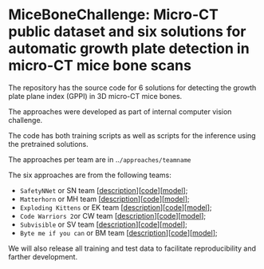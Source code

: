 # MiceBoneChallenge: Micro-CT public dataset and six solutions for automatic growth plate detection in micro-CT mice bone scans


The repository has the source code for 6 solutions for detecting the growth plate plane index (GPPI) in 3D micro-CT mice bones.

The approaches were developed as part of internal computer vision challenge.

The code has both training scripts as well as scripts for the inference using the pretrained solutions.

The approaches per team are in ..`/approaches/teamname`

The six approaches are from the following teams:
  - `SafetyNNet` or SN team [[description](approaches/safetynnet/README.md)][[code](approaches/safetynnet/)][[model](models.md)];
  - `Matterhorn` or MH team [[description](approaches/matterhorn/README.md)][[code](approaches/matterhorn/)][[model](models.md)];
  - `Exploding Kittens` or EK team [[description](approaches/explodingkittens/README.md)][[code](approaches/explodingkittens/)][[model](models.md)];
  - `Code Warriors 2`or CW team [[description](approaches/code-warriors2/README.md)][[code](approaches/code-warriors2/)][[model](models.md)];
  - `Subvisible` or SV team [[description](approaches/subvisible/README.md)][[code](approaches/subvisible/)][[model](models.md)];
  - `Byte me if you can` or BM team [[description](approaches/bytemeifyoucan/README.md)][[code](approaches/bytemeifyoucan/)][[model](models.md)];

We will also release all training and test data to facilitate reproducibility and farther development.


